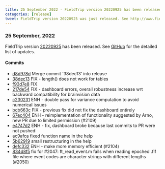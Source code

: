 ```yaml
---
title: 25 September 2022 - FieldTrip version 20220925 has been released
categories: [release]
tweet: FieldTrip version 20220925 was just released. See http://www.fieldtriptoolbox.org/#25-september-2022
---
```


### 25 September, 2022

FieldTrip version [20220925](http://github.com/fieldtrip/fieldtrip/releases/tag/20220925) has been released.
See [GitHub](https://github.com/fieldtrip/fieldtrip/compare/20220917...20220925) for the detailed list of updates.

#### Commits

- [d8d978d](http://github.com/fieldtrip/fieldtrip/commit/d8d978d) Merge commit '38dec13' into release
- [38dec13](http://github.com/fieldtrip/fieldtrip/commit/38dec13) FIX - length() does not work for tables
- [f93d7e8](http://github.com/fieldtrip/fieldtrip/commit/f93d7e8) FIX
- [217de54](http://github.com/fieldtrip/fieldtrip/commit/217de54) FIX - dashboard errors, overall robustness increase wrt backward compatibility for brainvision data
- [c230231](http://github.com/fieldtrip/fieldtrip/commit/c230231) ENH - double pass for variance computation to avoid numerical issues
- [bcb663c](http://github.com/fieldtrip/fieldtrip/commit/bcb663c) FIX - previous fix did not fix the dashboard entirely
- [67ec404](http://github.com/fieldtrip/fieldtrip/commit/67ec404) ENH - reimplementation of functionality suggested by Arno, new PR due to limited permission (#2109)
- [e4747d2](http://github.com/fieldtrip/fieldtrip/commit/e4747d2) ENH - fix, dashboard broke because last commits to PR were not pushed
- [ac9afca](http://github.com/fieldtrip/fieldtrip/commit/ac9afca) fixed function name in the help
- [5b62919](http://github.com/fieldtrip/fieldtrip/commit/5b62919) small restructuring in the help
- [defc332](http://github.com/fieldtrip/fieldtrip/commit/defc332) ENH - make more memory efficient (#2104)
- [834d8f5](http://github.com/fieldtrip/fieldtrip/commit/834d8f5) fix for #2047: ft_read_event.m fails when reading epoched .fif file where event codes are character strings with different lengths (#2050)
